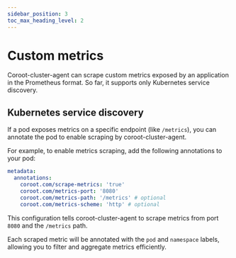 ```yaml
---
sidebar_position: 3
toc_max_heading_level: 2
---
```


# Custom metrics

Coroot-cluster-agent can scrape custom metrics exposed by an application in the Prometheus format.
So far, it supports only Kubernetes service discovery.

## Kubernetes service discovery

If a pod exposes metrics on a specific endpoint (like `/metrics`), you can annotate the pod to enable scraping by coroot-cluster-agent.

For example, to enable metrics scraping, add the following annotations to your pod:

```yaml
metadata:
  annotations:
    coroot.com/scrape-metrics: 'true'
    coroot.com/metrics-port: '8080'
    coroot.com/metrics-path: '/metrics' # optional
    coroot.com/metrics-scheme: 'http' # optional
```

This configuration tells coroot-cluster-agent to scrape metrics from port `8080` and the `/metrics` path.

Each scraped metric will be annotated with the `pod` and `namespace` labels, allowing you to filter and aggregate metrics efficiently.
